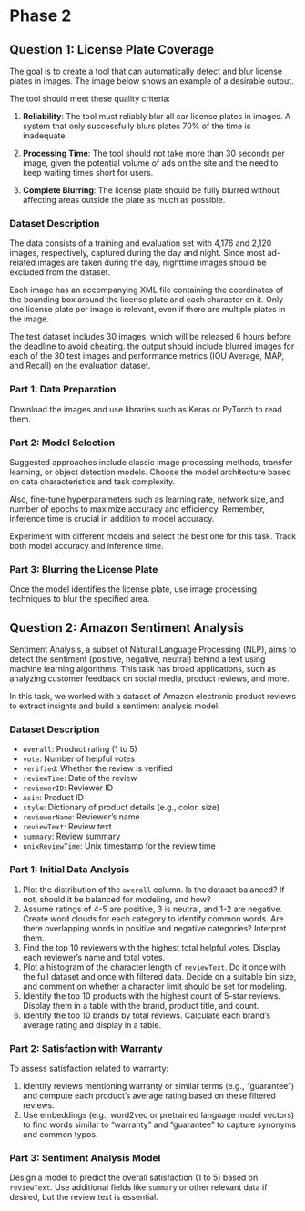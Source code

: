 # Phase 2

## Question 1: License Plate Coverage

The goal is to create a tool that can automatically detect and blur license plates in images. The image below shows an example of a desirable output.

The tool should meet these quality criteria:

1. **Reliability**: The tool must reliably blur all car license plates in images. A system that only successfully blurs plates 70% of the time is inadequate.

2. **Processing Time**: The tool should not take more than 30 seconds per image, given the potential volume of ads on the site and the need to keep waiting times short for users.

3. **Complete Blurring**: The license plate should be fully blurred without affecting areas outside the plate as much as possible.

### Dataset Description

The data consists of a training and evaluation set with 4,176 and 2,120 images, respectively, captured during the day and night. Since most ad-related images are taken during the day, nighttime images should be excluded from the dataset.

Each image has an accompanying XML file containing the coordinates of the bounding box around the license plate and each character on it. Only one license plate per image is relevant, even if there are multiple plates in the image. 

The test dataset includes 30 images, which will be released 6 hours before the deadline to avoid cheating. the output should include blurred images for each of the 30 test images and performance metrics (IOU Average, MAP, and Recall) on the evaluation dataset.

### Part 1: Data Preparation

Download the images and use libraries such as Keras or PyTorch to read them.

### Part 2: Model Selection

Suggested approaches include classic image processing methods, transfer learning, or object detection models. Choose the model architecture based on data characteristics and task complexity.

Also, fine-tune hyperparameters such as learning rate, network size, and number of epochs to maximize accuracy and efficiency. Remember, inference time is crucial in addition to model accuracy.

Experiment with different models and select the best one for this task. Track both model accuracy and inference time.

### Part 3: Blurring the License Plate

Once the model identifies the license plate, use image processing techniques to blur the specified area.

## Question 2: Amazon Sentiment Analysis

Sentiment Analysis, a subset of Natural Language Processing (NLP), aims to detect the sentiment (positive, negative, neutral) behind a text using machine learning algorithms. This task has broad applications, such as analyzing customer feedback on social media, product reviews, and more.

In this task, we worked with a dataset of Amazon electronic product reviews to extract insights and build a sentiment analysis model.

### Dataset Description

- `overall`: Product rating (1 to 5)
- `vote`: Number of helpful votes
- `verified`: Whether the review is verified
- `reviewTime`: Date of the review
- `reviewerID`: Reviewer ID
- `Asin`: Product ID
- `style`: Dictionary of product details (e.g., color, size)
- `reviewerName`: Reviewer’s name
- `reviewText`: Review text
- `summary`: Review summary
- `unixReviewTime`: Unix timestamp for the review time

### Part 1: Initial Data Analysis

1. Plot the distribution of the `overall` column. Is the dataset balanced? If not, should it be balanced for modeling, and how?
2. Assume ratings of 4-5 are positive, 3 is neutral, and 1-2 are negative. Create word clouds for each category to identify common words. Are there overlapping words in positive and negative categories? Interpret them.
3. Find the top 10 reviewers with the highest total helpful votes. Display each reviewer’s name and total votes.
4. Plot a histogram of the character length of `reviewText`. Do it once with the full dataset and once with filtered data. Decide on a suitable bin size, and comment on whether a character limit should be set for modeling.
5. Identify the top 10 products with the highest count of 5-star reviews. Display them in a table with the brand, product title, and count.
6. Identify the top 10 brands by total reviews. Calculate each brand’s average rating and display in a table.

### Part 2: Satisfaction with Warranty

To assess satisfaction related to warranty:

1. Identify reviews mentioning warranty or similar terms (e.g., “guarantee”) and compute each product’s average rating based on these filtered reviews.
2. Use embeddings (e.g., word2vec or pretrained language model vectors) to find words similar to “warranty” and “guarantee” to capture synonyms and common typos.

### Part 3: Sentiment Analysis Model

Design a model to predict the overall satisfaction (1 to 5) based on `reviewText`. Use additional fields like `summary` or other relevant data if desired, but the review text is essential.
